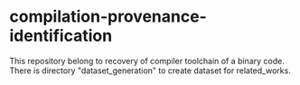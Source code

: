 # compilation-provenance-identification
This repository belong to recovery of compiler toolchain of a binary code.
There is directory "dataset_generation" to create dataset for related_works. 
